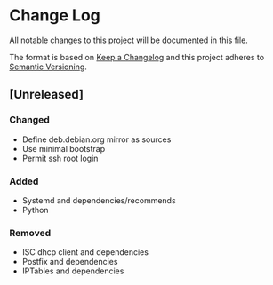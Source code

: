 # Change Log
All notable changes to this project will be documented in this file.

The format is based on [Keep a Changelog](http://keepachangelog.com/)
and this project adheres to [Semantic Versioning](http://semver.org/).

## [Unreleased]
### Changed
- Define deb.debian.org mirror as sources
- Use minimal bootstrap
- Permit ssh root login

### Added
- Systemd and dependencies/recommends
- Python

### Removed
- ISC dhcp client and dependencies
- Postfix and dependencies
- IPTables and dependencies
